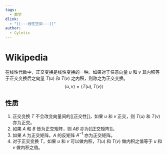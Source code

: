 ```yaml
---
tags:
  - 数学
dlink:
  - "[[---线性空间---]]"
author:
  - Cyletix
---
```

# Wikipedia
在线性代数中，正交变换是线性变换的一种。如果对于任意向量 $u$ 和 $v$ 其内积等于正交变换后之向量 $T(u)$ 和 $T(v)$ 之内积，则称之为正交变换。
$$
\langle u, v \rangle = \langle T(u), T(v) \rangle
$$
## 性质
1. 正交变换 $T$ 不会改变向量间的[[正交性]]，如果 $u$ 和 $v$ 正交，则 $T(u)$ 和 $T(v)$ 亦为正交。
2. 如果 $A$ 和 $B$ 皆为正交矩阵，则 $AB$ 亦为[[正交矩阵]]。
3. 如果 $A$ 为正交矩阵，$A$ 的反矩阵 $A^{-1}$ 亦为正交矩阵。
4. 对于正交变换 $T$，如果 $u$ 和 $v$ 可以做内积，$T(u)$ 和 $T(v)$ 做内积之值等于 $u$ 和 $v$ 做内积之值。
